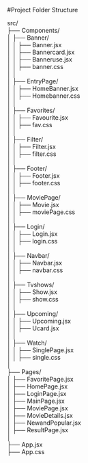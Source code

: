 
#Project Folder Structure

src/  
├── Components/  
│   ├── Banner/  
│   │   ├── Banner.jsx  
│   │   ├── Bannercard.jsx  
│   │   ├── Banneruse.jsx  
│   │   ├── banner.css  
│   │  
│   ├── EntryPage/  
│   │   ├── HomeBanner.jsx  
│   │   ├── Homebanner.css  
│   │  
│   ├── Favorites/  
│   │   ├── Favourite.jsx  
│   │   ├── fav.css  
│   │  
│   ├── Filter/  
│   │   ├── Filter.jsx  
│   │   ├── filter.css  
│   │  
│   ├── Footer/  
│   │   ├── Footer.jsx  
│   │   ├── footer.css  
│   │  
│   ├── MoviePage/  
│   │   ├── Movie.jsx  
│   │   ├── moviePage.css  
│   │  
│   ├── Login/  
│   │   ├── Login.jsx  
│   │   ├── login.css  
│   │  
│   ├── Navbar/  
│   │   ├── Navbar.jsx  
│   │   ├── navbar.css  
│   │  
│   ├── Tvshows/  
│   │   ├── Show.jsx  
│   │   ├── show.css  
│   │  
│   ├── Upcoming/  
│   │   ├── Upcoming.jsx  
│   │   ├── Ucard.jsx  
│   │  
│   ├── Watch/  
│   │   ├── SinglePage.jsx  
│   │   ├── single.css  
│  
├── Pages/  
│   ├── FavoritePage.jsx  
│   ├── HomePage.jsx  
│   ├── LoginPage.jsx  
│   ├── MainPage.jsx  
│   ├── MoviePage.jsx  
│   ├── MovieDetails.jsx  
│   ├── NewandPopular.jsx  
│   ├── ResultPage.jsx  
│  
├── App.jsx  
├── App.css  
